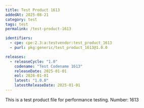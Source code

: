 ```yaml
---
title: Test Product 1613
addedAt: 2025-08-21
category: test
tags: test
permalink: /test-product-1613

identifiers:
  - cpe: cpe:2.3:a:testvendor:test_product_1613
  - purl: pkg:generic/test_product_1613@1.0.0

releases:
  - releaseCycle: "1.0"
    codename: "Test Codename 1613"
    releaseDate: 2025-01-01
    eol: 2026-01-01
    latest: "1.0.0"
    latestReleaseDate: 2025-01-01
---
```


This is a test product file for performance testing. Number: 1613
